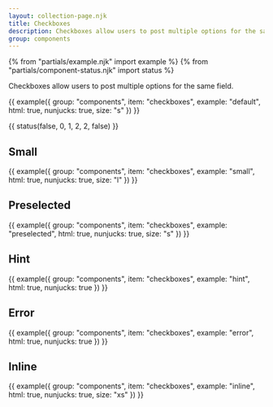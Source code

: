 ```yaml
---
layout: collection-page.njk
title: Checkboxes
description: Checkboxes allow users to post multiple options for the same field.
group: components
---
```


{% from "partials/example.njk" import example %}
{% from "partials/component-status.njk" import status %}

Checkboxes allow users to post multiple options for the same field.

{{ example({ group: "components", item: "checkboxes", example: "default", html: true, nunjucks: true, size: "s" }) }}

{{ status(false, 0, 1, 2, 2, false) }}

## Small

{{ example({ group: "components", item: "checkboxes", example: "small", html: true, nunjucks: true, size: "l" }) }}

## Preselected

{{ example({ group: "components", item: "checkboxes", example: "preselected", html: true, nunjucks: true, size: "s" }) }}

## Hint

{{ example({ group: "components", item: "checkboxes", example: "hint", html: true, nunjucks: true }) }}

## Error

{{ example({ group: "components", item: "checkboxes", example: "error", html: true, nunjucks: true }) }}

## Inline

{{ example({ group: "components", item: "checkboxes", example: "inline", html: true, nunjucks: true, size: "xs" }) }}
